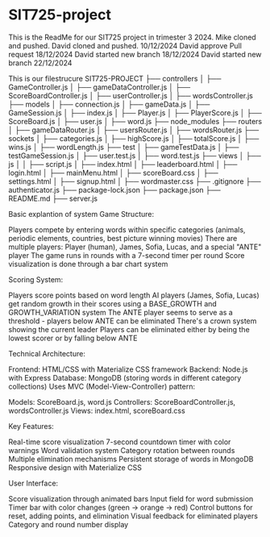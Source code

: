 # SIT725-project

This is the ReadMe for our SIT725 project in trimester 3 2024.
Mike cloned and pushed.
David cloned and pushed. 10/12/2024
David approve Pull request 18/12/2024
David started new branch 18/12/2024
David started new branch 22/12/2024

This is our filestrucure
SIT725-PROJECT
├── controllers
│   ├── GameController.js
│   ├── gameDataController.js
│   ├── ScoreBoardController.js
│   ├── userController.js
│   ├── wordsController.js
├── models
│   ├── connection.js
│   ├── gameData.js
│   ├── GameSession.js
│   ├── index.js
│   ├── Player.js
│   ├── PlayerScore.js
│   ├── ScoreBoard.js
│   ├── user.js
│   ├── word.js
├── node_modules
├── routers
│   ├── gameDataRouter.js
│   ├── usersRouter.js
│   ├── wordsRouter.js
├── sockets
│   ├── categories.js
│   ├── highScore.js
│   ├── totalScore.js
│   ├── wins.js
│   ├── wordLength.js
├── test
│   ├── gameTestData.js
│   ├── testGameSession.js
│   ├── user.test.js
│   ├── word.test.js
├── views
│   ├── js
│   │   ├── script.js
│   ├── index.html
│   ├── leaderboard.html
│   ├── login.html
│   ├── mainMenu.html
│   ├── scoreBoard.css
│   ├── settings.html
│   ├── signup.html
│   ├── wordmaster.css
├── .gitignore
├── authenticator.js
├── package-lock.json
├── package.json
├── README.md
├── server.js



Basic explantion of system
Game Structure:


Players compete by entering words within specific categories (animals, periodic elements, countries, best picture winning movies)
There are multiple players: Player (human), James, Sofia, Lucas, and a special "ANTE" player
The game runs in rounds with a 7-second timer per round
Score visualization is done through a bar chart system


Scoring System:


Players score points based on word length
AI players (James, Sofia, Lucas) get random growth in their scores using a BASE_GROWTH and GROWTH_VARIATION system
The ANTE player seems to serve as a threshold - players below ANTE can be eliminated
There's a crown system showing the current leader
Players can be eliminated either by being the lowest scorer or by falling below ANTE


Technical Architecture:


Frontend: HTML/CSS with Materialize CSS framework
Backend: Node.js with Express
Database: MongoDB (storing words in different category collections)
Uses MVC (Model-View-Controller) pattern:

Models: ScoreBoard.js, word.js
Controllers: ScoreBoardController.js, wordsController.js
Views: index.html, scoreBoard.css




Key Features:

Real-time score visualization
7-second countdown timer with color warnings
Word validation system
Category rotation between rounds
Multiple elimination mechanisms
Persistent storage of words in MongoDB
Responsive design with Materialize CSS


User Interface:


Score visualization through animated bars
Input field for word submission
Timer bar with color changes (green → orange → red)
Control buttons for reset, adding points, and elimination
Visual feedback for eliminated players
Category and round number display